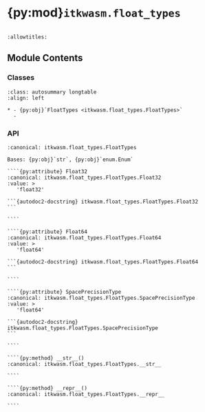 # {py:mod}`itkwasm.float_types`

```{py:module} itkwasm.float_types
```

```{autodoc2-docstring} itkwasm.float_types
:allowtitles:
```

## Module Contents

### Classes

````{list-table}
:class: autosummary longtable
:align: left

* - {py:obj}`FloatTypes <itkwasm.float_types.FloatTypes>`
  -
````

### API

`````{py:class} FloatTypes()
:canonical: itkwasm.float_types.FloatTypes

Bases: {py:obj}`str`, {py:obj}`enum.Enum`

````{py:attribute} Float32
:canonical: itkwasm.float_types.FloatTypes.Float32
:value: >
   'float32'

```{autodoc2-docstring} itkwasm.float_types.FloatTypes.Float32
```

````

````{py:attribute} Float64
:canonical: itkwasm.float_types.FloatTypes.Float64
:value: >
   'float64'

```{autodoc2-docstring} itkwasm.float_types.FloatTypes.Float64
```

````

````{py:attribute} SpacePrecisionType
:canonical: itkwasm.float_types.FloatTypes.SpacePrecisionType
:value: >
   'float64'

```{autodoc2-docstring} itkwasm.float_types.FloatTypes.SpacePrecisionType
```

````

````{py:method} __str__()
:canonical: itkwasm.float_types.FloatTypes.__str__

````

````{py:method} __repr__()
:canonical: itkwasm.float_types.FloatTypes.__repr__

````

`````
